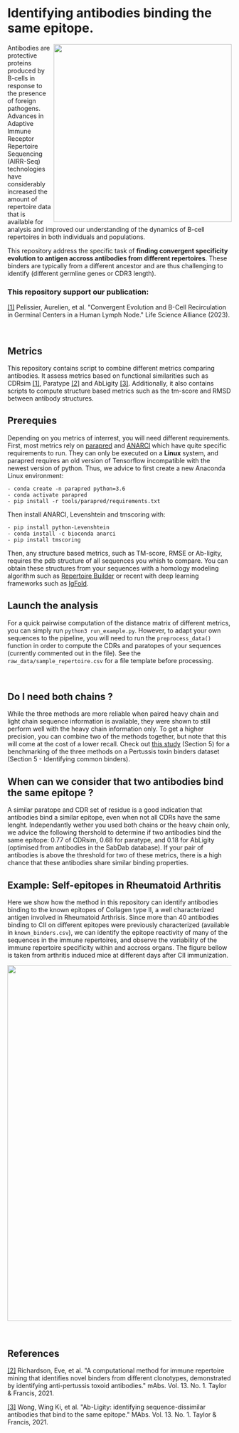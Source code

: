 # Identifying antibodies binding the same epitope.

<img align="right" src="https://github.com/Aurelien-Pelissier/Ab-binding/blob/main/img/binder.png" width=400>


Antibodies are protective proteins produced by B-cells in response to the presence of foreign pathogens. Advances in Adaptive Immune Receptor Repertoire Sequencing (AIRR-Seq) technologies have considerably increased the amount of repertoire data that is available for analysis and improved our understanding of the dynamics of B-cell repertoires in both individuals and populations. 

This repository address the specific task of **finding convergent specificity evolution to antigen accross antibodies from different repertoires**. These binders are typically from a different ancestor and are thus challenging to identify (different germline genes or CDR3 length).

### This repository support our publication:

[//]: <> (Pelissier, Aurelien, et al. "DOrnatien RHeumatoid arthirsis ACB model." BioRxiv 2022)

[[1]](https://www.life-science-alliance.org/content/6/11/e202301959) Pelissier, Aurelien, et al. "Convergent Evolution and B-Cell Recirculation in Germinal Centers in a Human Lymph Node." Life Science Alliance (2023).


&nbsp;


## Metrics

This repository contains script to combine different metrics comparing antibodies. It assess metrics based on functional similarities such as CDRsim [[1]](https://www.biorxiv.org/content/10.1101/2022.11.09.463832v9), Paratype [[2]](https://www.tandfonline.com/doi/full/10.1080/19420862.2020.1869406) and AbLigity [[3]](https://www.tandfonline.com/doi/full/10.1080/19420862.2021.1873478). Additionally, it also contains scripts to compute structure based metrics such as the tm-score and RMSD between antibody structures. 

## Prerequies

Depending on you metrics of interrest, you will need different requirements. First, most metrics rely on [parapred](https://github.com/eliberis/parapred) and [ANARCI](https://github.com/oxpig/ANARCI) which have quite specific requirements to run. They can only be executed on a **Linux** system, and parapred requires an old version of Tensorflow incompatible with the newest version of python. Thus, we advice to first create a new Anaconda Linux environment:

	- conda create -n parapred python=3.6
	- conda activate parapred
	- pip install -r tools/parapred/requirements.txt

Then install ANARCI, Levenshtein and tmscoring with:

	- pip install python-Levenshtein
	- conda install -c bioconda anarci
	- pip install tmscoring



Then, any structure based metrics, such as TM-score, RMSE or Ab-ligity, requires the pdb structure of all sequences you whish to compare. You can obtain these structures from your sequences with a homology modeling algorithm such as [Repertoire Builder](https://sysimm.org/rep_builder/) or recent with deep learning frameworks such as [IgFold](https://www.nature.com/articles/s41467-023-38063-x). 

## Launch the analysis

For a quick pairwise computation of the distance matrix of different metrics, you can simply run `python3 run_example.py`. 
However, to adapt your own sequences to the pipeline, you will need to run the `preprocess_data()` function in order to compute the CDRs and paratopes of your sequences (currently commented out in the file).
See the `raw_data/sample_repertoire.csv` for a file template before processing.

&nbsp;

## Do I need both chains ?

While the three methods are more reliable when paired heavy chain and light chain sequence information is available, they were shown to still perform well with the heavy chain information only. To get a higher precision, you can combine two of the methods together, but note that this will come at the cost of a lower recall. Check out [this study](https://www.biorxiv.org/content/biorxiv/early/2022/12/17/2022.11.09.463832/DC1/embed/media-1.pdf) (Section 5) for a benchmarking of the three methods on a Pertussis toxin binders dataset (Section 5 - Identifying common binders).

## When can we consider that two antibodies bind the same epitope ?
A similar paratope and CDR set of residue is a good indication that antibodies bind a similar epitope, even when not all CDRs have the same lenght. Independantly wether you used both chains or the heavy chain only, we advice the following thershold to determine if two antibodies bind the same epitope: 0.77 of CDRsim, 0.68 for paratype, and 0.18 for AbLigity (optimised from antibodies in the SabDab database). If your pair of antibodies is above the threshold for two of these metrics, there is a high chance that these antibodies share similar binding properties.


## Example: Self-epitopes in Rheumatoid Arthritis

Here we show how the method in this repository can identify antibodies binding to the known epitopes of Collagen type II, a well characterized antigen involved in Rheumatoid Arthrisis. Since more than 40 antibodies binding to CII on different epitopes were previously characterized (available in `known_binders.csv`), we can identify the epitope reactivity of many of the sequences in the immune repertoires, and observe the variability of the immune repertoire specificity within and accross organs. The figure bellow is taken from arthritis induced mice at different days after CII immunization.

<img src="https://github.com/Aurelien-Pelissier/Ab-binding/blob/main/img/RAmice.png" width=800>

&nbsp;


## References
[[2]](https://www.tandfonline.com/doi/full/10.1080/19420862.2020.1869406) Richardson, Eve, et al. "A computational method for immune repertoire mining that identifies novel binders from different clonotypes, demonstrated by identifying anti-pertussis toxoid antibodies." mAbs. Vol. 13. No. 1. Taylor & Francis, 2021.

[[3]](https://www.tandfonline.com/doi/full/10.1080/19420862.2021.1873478) Wong, Wing Ki, et al. "Ab-Ligity: identifying sequence-dissimilar antibodies that bind to the same epitope." MAbs. Vol. 13. No. 1. Taylor & Francis, 2021.
